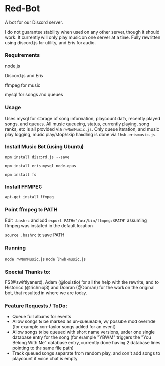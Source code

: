 # Red-Bot
A bot for our Discord server.

I do not guarantee stability when used on any other server, though it should work. It currently will only play music on one server at a time. Fully rewritten using discord.js for utility, and Eris for audio.

### Requirements
node.js

Discord.js and Eris

ffmpeg for music

mysql for songs and queues

### Usage
Uses mysql for storage of song information, playcount data, recently played songs, and queues.
All music queueing, status, currently playing, song ranks, etc is all provided via `rwNonMusic.js`. Only queue iteration, and music play logging, music play/stop/skip handling is done via `lhwb-erismusic.js`.

### Install Music Bot (using Ubuntu)
`npm install discord.js --save`

`npm install eris mysql node-opus`

`npm install fs`

### Install FFMPEG

`apt-get install ffmpeg`

### Point ffmpeg to PATH
Edit `.bashrc` and add `export PATH="/usr/bin/ffmpeg:$PATH"` assuming ffmpeg was installed in the default location

`source .bashrc` to save PATH

### Running
`node rwNonMusic.js`
`node lhwb-music.js`

### Special Thanks to:
FS(@swiftlyanerd), Adam (@louistio) for all the help with the rewrite, and to Historicc (@richmoj3) and Donran (@Donran) for the work on the original bot, that resulted in where we are today. 

### Feature Requests / ToDo:
* Queue full albums for events
* Allow songs to be marked as un-queueable, w/ possible mod override (for example non-taylor songs added for an event)
* Allow songs to be queued with short name versions, under one single database entry for the song (for example "YBWM" triggers the "You Belong With Me" database entry, currently done having 2 database lines pointing to the same file path) 
* Track queued songs separate from random play, and don't add songs to playcount if voice chat is empty
